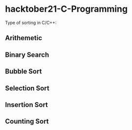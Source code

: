 # hacktober21-C-Programming
Type of sorting in C/C++:
## Arithemetic 
## Binary Search
## Bubble Sort
## Selection Sort
## Insertion Sort
## Counting Sort
